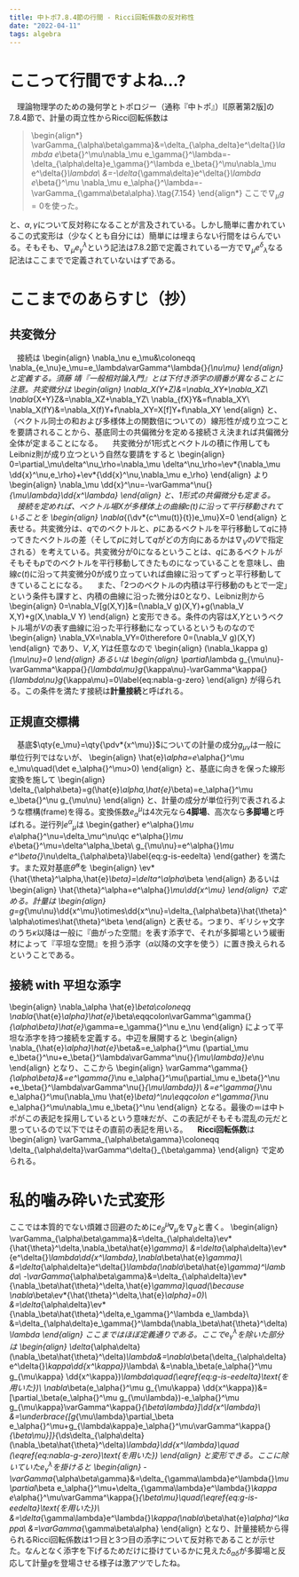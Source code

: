 ```yaml
---
title: 中トポ7.8.4節の行間 - Ricci回転係数の反対称性
date: "2022-04-11"
tags: algebra
---
```



# ここって行間ですよね...?

　理論物理学のための幾何学とトポロジー（通称『中トポ』）I[原著第2版]の7.8.4節で、計量の両立性からRicci回転係数は

> \begin{align*}
  \varGamma_{\alpha\beta\gamma}&=\delta_{\alpha_delta}e^\delta{}_\lambda e_\beta{}^\mu\nabla_\mu e_\gamma{}^\lambda=-\delta_{\alpha\delta}e_\gamma{}^\lambda e_\beta{}^\mu\nabla_\mu e^\delta{}_\lambda\\
  &=-\delta_{\gamma\delta}e^\delta{}_\lambda e_\beta{}^\mu \nabla_\mu e_\alpha{}^\lambda=-\varGamma_{\gamma\beta\alpha}.\tag{7.154}
\end{align*}
ここで$\nabla_\mu g=0$を使った。

と、$\alpha,\gamma$について反対称になることが言及されている。しかし簡単に書かれているこの式変形は（少なくとも自分には）簡単には埋まらない行間をはらんでいる。そもそも、$\nabla_\mu e_\gamma{}^\lambda$という記法は7.8.2節で定義されている一方で$\nabla_\mu e^\delta{}_\lambda$なる記法はここまでで定義されていないはずである。

# ここまでのあらすじ（抄）

## 共変微分

　接続は
\begin{align}
  \nabla_\nu e_\mu&\coloneqq \nabla_{e_\nu}e_\mu=e_\lambda\varGamma^\lambda{}_{\nu\mu}
\end{align}
と定義する。須藤 靖『一般相対論入門』とは下付き添字の順番が異なることに注意。共変微分は
\begin{align}
  \nabla_X(Y+Z)&=\nabla_XY+\nabla_XZ\\
  \nabla_{X+Y}Z&=\nabla_XZ+\nabla_YZ\\
  \nabla_{fX}Y&=f\nabla_XY\\
  \nabla_X(fY)&=\nabla_X(f)Y+f\nabla_XY=X[f]Y+f\nabla_XY
\end{align}
と、（ベクトル同士の和および多様体上の関数倍についての）線形性が成り立つことを要請されることから、基底同士の共偏微分を定める接続さえ決まれば共偏微分全体が定まることになる。
　共変微分が1形式とベクトルの積に作用してもLeibniz則が成り立つという自然な要請をすると
\begin{align}
  0=\partial_\mu\delta^\nu_\rho=\nabla_\mu \delta^\nu_\rho=\ev*{\nabla_\mu \dd{x}^\nu,e_\rho}+\ev*{\dd{x}^\nu,\nabla_\mu e_\rho}
\end{align}
より
\begin{align}
  \nabla_\mu \dd{x}^\nu=-\varGamma^\nu{}_{\mu\lambda}\dd{x^\lambda}
\end{align}
と、1形式の共偏微分も定まる。
　接続を定めれば、ベクトル場$X$が多様体上の曲線$c(t)$に沿って平行移動されていることを
\begin{align}
  \nabla_{(\dv*{c^\mu(t)}{t})e_\mu}X=0
\end{align}
と表せる。共変微分は、$q$でのベクトルと、$p$にあるベクトルを平行移動して$q$に持ってきたベクトルの差（そして$p$に対して$q$がどの方向にあるかは$\nabla_V$の$V$で指定される）を考えている。共変微分が$0$になるということは、$q$にあるベクトルがそもそも$p$でのベクトルを平行移動してきたものになっていることを意味し、曲線$c(t)$に沿って共変微分$0$が成り立っていれば曲線に沿ってずっと平行移動してきていることになる。
　また、「2つのベクトルの内積は平行移動のもとで一定」という条件も課すと、内積の曲線に沿った微分は$0$となり、Leibniz則から
\begin{align}
  0=\nabla_V[g(X,Y)]&=(\nabla_V g)(X,Y)+g(\nabla_V X,Y)+g(X,\nabla_V Y)
\end{align}
と変形できる。条件の内容は$X$,$Y$というベクトル場が$V$の表す曲線に沿った平行移動になっているというものなので
\begin{align}
  \nabla_VX=\nabla_VY=0\therefore 0=(\nabla_V g)(X,Y)
\end{align}
であり、$V,X,Y$は任意なので
\begin{align}
  (\nabla_\kappa g)_{\mu\nu}=0
\end{align}
あるいは
\begin{align}
  \partial_\lambda g_{\mu\nu}-\varGamma^\kappa{}_{\lambda\mu}g_{\kappa\nu}-\varGamma^\kappa{}_{\lambda\nu}g_{\kappa\mu}=0\label{eq:nabla-g-zero}
\end{align}
が得られる。この条件を満たす接続は**計量接続**と呼ばれる。

## 正規直交標構

　基底$\qty{e_\mu}=\qty{\pdv*{x^\mu}}$についての計量の成分$g_{\mu\nu}$は一般に単位行列ではないが、
\begin{align}
  \hat{e}_\alpha=e_\alpha{}^\mu e_\mu\quad(\det e_\alpha{}^\mu>0)
\end{align}
と、基底に向きを保った線形変換を施して
\begin{align}
  \delta_{\alpha\beta}=g(\hat{e}_\alpha,\hat{e}_\beta)=e_\alpha{}^\mu e_\beta{}^\nu g_{\mu\nu}
\end{align}
と、計量の成分が単位行列で表されるような標構(frame)を得る。変換係数$e_\alpha{}^\mu$は4次元なら**4脚場**、高次なら**多脚場**と呼ばれる。逆行列$e^\alpha{}_\mu$は
\begin{gather}
  e^\alpha{}_\mu e_\alpha{}^\nu=\delta_\mu^\nu\qc e^\alpha{}_\mu e_\beta{}^\mu=\delta^\alpha_\beta\\
  g_{\mu\nu}=e^\alpha{}_\mu e^\beta{}_\nu\delta_{\alpha\beta}\label{eq:g-is-eedelta}
\end{gather}
を満たす。また双対基底$\hat{\theta}^\alpha$を
\begin{align}
  \ev*{\hat{\theta}^\alpha,\hat{e}_\beta}=\delta^\alpha_\beta
\end{align}
あるいは
\begin{align}
  \hat{\theta}^\alpha=e^\alpha{}_\mu\dd{x^\mu}
\end{align}
で定める。計量は
\begin{align}
  g=g_{\mu\nu}\dd{x^\mu}\otimes\dd{x^\nu}=\delta_{\alpha\beta}\hat{\theta}^\alpha\otimes\hat{\theta}^\beta
\end{align}
と表せる。つまり、ギリシャ文字のうち$\kappa$以降は一般に『曲がった空間』を表す添字で、それが多脚場という緩衝材によって『平坦な空間』を担う添字（$\alpha$以降の文字を使う）に置き換えられるということである。

## 接続 with 平坦な添字

\begin{align}
  \nabla_\alpha \hat{e}_\beta\coloneqq \nabla_{\hat{e}_\alpha}\hat{e}_\beta\eqqcolon\varGamma^\gamma{}_{\alpha\beta}\hat{e}_\gamma=e_\gamma{}^\nu e_\nu
\end{align}
によって平坦な添字を持つ接続を定義する。中辺を展開すると
\begin{align}
  \nabla_{\hat{e}_\alpha}\hat{e}_\beta&=e_\alpha{}^\mu (\partial_\mu e_\beta{}^\nu+e_\beta{}^\lambda\varGamma^\nu{}_{\mu\lambda})e_\nu
\end{align}
となり、ここから
\begin{align}
  \varGamma^\gamma{}_{\alpha\beta}&=e^\gamma{}_\nu e_\alpha{}^\mu(\partial_\mu e_\beta{}^\nu +e_\beta{}^\lambda\varGamma^\nu{}_{\mu\lambda})\\
  &=e^\gamma{}_\nu e_\alpha{}^\mu(\nabla_\mu \hat{e}_\beta)^\nu\eqqcolon e^\gamma{}_\nu e_\alpha{}^\mu\nabla_\mu e_\beta{}^\nu
\end{align}
となる。最後の$\eqqcolon$は中トポがこの表記を採用しているという意味だが、この表記がそもそも混乱の元だと思っているので以下ではその直前の表記を用いる。
　**Ricci回転係数**は
\begin{align}
  \varGamma_{\alpha\beta\gamma}\coloneqq \delta_{\alpha\delta}\varGamma^\delta{}_{\beta\gamma}
\end{align}
で定められる。

# 私的噛み砕いた式変形

ここでは本質的でない煩雑さ回避のために$e_\beta{}^\mu\nabla_\mu$を$\nabla_\beta$と書く。
\begin{align}
  \varGamma_{\alpha\beta\gamma}&=\delta_{\alpha\delta}\ev*{\hat{\theta}^\delta,\nabla_\beta\hat{e}_\gamma}\\
  &=\delta_{\alpha\delta}\ev*{e^\delta{}_\lambda\dd{x^\lambda},\nabla_\beta\hat{e}_\gamma}\\
  &=\delta_{\alpha\delta}e^\delta{}_\lambda(\nabla_\beta\hat{e}_\gamma)^\lambda\\
  -\varGamma_{\alpha\beta\gamma}&=\delta_{\alpha\delta}\ev*{\nabla_\beta\hat{\theta}^\delta,\hat{e}_\gamma}\quad(\because \nabla_\beta\ev*{\hat{\theta}^\delta,\hat{e}_\alpha}=0)\\
  &=\delta_{\alpha\delta}\ev*{\nabla_\beta\hat{\theta}^\delta,e_\gamma{}^\lambda e_\lambda}\\
  &=\delta_{\alpha\delta}e_\gamma{}^\lambda(\nabla_\beta\hat{\theta}^\delta)_\lambda
\end{align}
ここまではほぼ定義通りである。ここで$e_\gamma{}^\lambda$を除いた部分は
\begin{align}
  \delta_{\alpha\delta}(\nabla_\beta\hat{\theta}^\delta)_\lambda&=\nabla_\beta(\delta_{\alpha\delta}e^\delta{}_\kappa\dd{x^\kappa})_\lambda\\
  &=\nabla_\beta(e_\alpha{}^\mu g_{\mu\kappa} \dd{x^\kappa})_\lambda\quad(\eqref{eq:g-is-eedelta}\text{を用いた})\\
  \nabla_\beta(e_\alpha{}^\mu g_{\mu\kappa} \dd{x^\kappa})&=[\partial_\beta(e_\alpha{}^\mu g_{\mu\lambda})-e_\alpha{}^\mu g_{\mu\kappa}\varGamma^\kappa{}_{\beta\lambda}]\dd{x^\lambda}\\
  &=\underbrace{[g_{\mu\lambda}\partial_\beta e_\alpha{}^\mu+g_{\lambda\kappa}e_\alpha{}^\mu\varGamma^\kappa{}_{\beta\mu}]}_{\ds\delta_{\alpha\delta}(\nabla_\beta\hat{\theta}^\delta)_\lambda}\dd{x^\lambda}\quad (\eqref{eq:nabla-g-zero}\text{を用いた})
\end{align}
と変形できる。ここに除いていた$e_\gamma{}^\lambda$を掛けると
\begin{align}
  -\varGamma_{\alpha\beta\gamma}&=\delta_{\gamma\lambda}e^\lambda{}_\mu\partial_\beta e_\alpha{}^\mu+\delta_{\gamma\lambda}e^\lambda{}_\kappa e_\alpha{}^\mu\varGamma^\kappa{}_{\beta\mu}\quad(\eqref{eq:g-is-eedelta}\text{を用いた})\\
  &=\delta_{\gamma\lambda}e^\lambda{}_\kappa(\nabla_\beta\hat{e}_\alpha)^\kappa\\
  &=\varGamma_{\gamma\beta\alpha}
\end{align}
となり、計量接続から得られるRicci回転係数は1つ目と3つ目の添字について反対称であることが示せた。なんとなく添字を下げるためだけに掛けているかに見えた$\delta_{\alpha\delta}$が多脚場と反応して計量$g$を登場させる様子は激アツでしたね。
